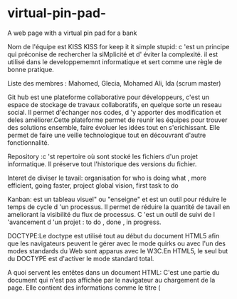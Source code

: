 # virtual-pin-pad-
A web page with a virtual pin pad for a bank

Nom de  l'équipe est KISS
KISS for keep it it simple stupid: c 'est un principe qui préconise de rechercher la siMplicité et d' éviter la complexité. il est utilisé dans le developpememnt informatique et sert comme une règle de bonne pratique.

Liste des membres : Mahomed, Glecia, Mohamed Ali, Ida (scrum master)

Git hub est une plateforme collaborative pour développeurs, c'est un espace de stockage de travaux collaboratifs, en quelque sorte un reseau social. Il permet d'échanger nos codes, d 'y apporter des modification et deles améliorer.Cette plateforme permet de reunir les équipes pour trouver des solutions ensemble, faire évoluer les idées tout en s'erichissant. Elle permet de faire une veille technologique tout en découvrant d'autre fonctionnalité.

Repository :c 'st repertoire où sont stocké les fichiers d'un projet informatique. Il préserve tout l'historique des versions du fichier.

Interet de diviser le tavail: organisation for who is doing what , more efficient, going faster, project global vision, first task to do 

Kanban: est un tableau visuel" ou "enseigne" et est un outil pour réduire le temps de cycle d 'un processus. Il permet de  réduire la quantité de tavail en ameliorant la visibilité du flux de processus. C 'est un outil de suivi de l 'avancement d 'un projet : to do , done , in progress. 

DOCTYPE:Le doctype est utilisé tout au début du document HTML5 afin que les navigateurs peuvent le gérer avec le mode quirks ou avec l'un des modes standards du Web sont apparus avec le W3C.En HTML5, le seul but du DOCTYPE est d'activer le mode standard total.


A quoi servent les entêtes dans un document HTML: C'est une partie du document qui n'est pas affichée par le navigateur au chargement de la page. Elle contient des informations comme le titre (<title>) de la page, des liens aux CSS (si vous souhaitez composer le contenu HTML grâce des CSS), des liens aux favicons et des méta-données (auteur du document, mots-clés décrivant le document, etc.)
  
A quoi sert l’entête « meta viewport »:La balise meta name= "viewport" a été créée pour nous permettre de reprendre le contrôle du viewport et notamment de sa taille et de son échelle afin de proposer la meilleure version de notre site pour les différents appareils.
L’élément HTML meta est utilisé pour définir des métadonnées pour un document HTML.
viewport : Permettre d’indiquer comment le navigateur doit afficher la page sur différents appareils.
  
Pourquoi est-il recommandé d’avoir les styles dans un fichier à part? il est recommandé de placer les styles dans un fichier a part  afin de clairement séparer la présentation du contenu autant que possible.

Expliquer le modèle de boîtes en CSS :  En CSS, tout élément est inclus dans une boîte.Comprendre le fonctionnement de ces boîtes est essentiel pour maîtriser la mise en page CSS ainsi que le positionement des éléments d'une page HTML.En CSS, il existe deux type de boîtes : les boîtes en bloc et les boites en ligne qui sont appliquées par défaut et suivent la disposition normale ( normal flow).
  
Qu’est-ce qu’un sélecteur CSS ?  Un sélecteur CSS est la partie de la règle CSS qui désigne les éléments d'un document concernés par la règle. Les éléments correspondants auront le style spécifié par la règle qui leur est appliqué.
  
Qu’est-ce qu’une propriété CSS ? C'est une d éclaration de style dont la valeur détermine la propriété attribué à un sélecteur afin de se comporter selon une certaine apparence.
  
  
  ![sketch](https://user-images.githubusercontent.com/94375010/141975756-3b57e888-1f6f-4dcc-b5bb-0e2edbea8abf.jpg)

